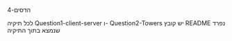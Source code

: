 הדסים-4


לכל תיקיה  Question1-client-server ו- Question2-Towers יש קובץ README נפרד שנמצא בתוך התיקיה
